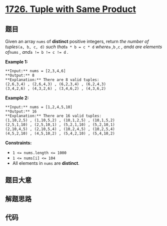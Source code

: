 # [1726. Tuple with Same Product](https://leetcode.com/problems/tuple-with-same-product)

## 题目

Given an array `nums` of **distinct** positive integers, return _the number of
tuples_`(a, b, c, d)` _such that_`a * b = c * d` _where_`a` _,_`b` _,_`c` _,
and_`d` _are elements of_`nums` _, and_`a != b != c != d` _._



**Example 1:**

    
    
    **Input:** nums = [2,3,4,6]
    **Output:** 8
    **Explanation:** There are 8 valid tuples:
    (2,6,3,4) , (2,6,4,3) , (6,2,3,4) , (6,2,4,3)
    (3,4,2,6) , (4,3,2,6) , (3,4,6,2) , (4,3,6,2)
    

**Example 2:**

    
    
    **Input:** nums = [1,2,4,5,10]
    **Output:** 16
    **Explanation:** There are 16 valid tuples:
    (1,10,2,5) , (1,10,5,2) , (10,1,2,5) , (10,1,5,2)
    (2,5,1,10) , (2,5,10,1) , (5,2,1,10) , (5,2,10,1)
    (2,10,4,5) , (2,10,5,4) , (10,2,4,5) , (10,2,5,4)
    (4,5,2,10) , (4,5,10,2) , (5,4,2,10) , (5,4,10,2)
    



**Constraints:**

  * `1 <= nums.length <= 1000`
  * `1 <= nums[i] <= 104`
  * All elements in `nums` are **distinct**.


## 题目大意

## 解题思路

## 代码

```javascript

```
